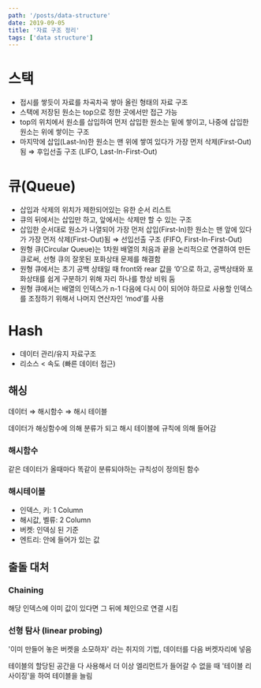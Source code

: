 ```yaml
---
path: '/posts/data-structure'
date: 2019-09-05
title: '자료 구조 정리'
tags: ['data structure']
---
```


# 스택

- 접시를 쌓듯이 자료를 차곡차곡 쌓아 올린 형태의 자료 구조
- 스택에 저장된 원소는 top으로 정한 곳에서만 접근 가능
- top의 위치에서 원소를 삽입하여 먼저 삽입한 원소는 밑에 쌓이고, 나중에 삽입한 원소는 위에 쌓이는 구조
- 마지막에 삽입(Last-In)한 원소는 맨 위에 쌓여 있다가 가장 먼저 삭제(First-Out)됨
⇒ 후입선출 구조 (LIFO, Last-In-First-Out)

# 큐(Queue)

- 삽입과 삭제의 위치가 제한되어있는 유한 순서 리스트
- 큐의 뒤에서는 삽입만 하고, 앞에서는 삭제만 할 수 있는 구조
- 삽입한 순서대로 원소가 나열되어 가장 먼저 삽입(First-In)한 원소는 맨 앞에 있다가 가장 먼저 삭제(First-Out)됨 ⇒ 선입선출 구조 (FIFO, First-In-First-Out)
- 원형 큐(Circular Queue)는 1차원 배열의 처음과 끝을 논리적으로 연결하여 만든 큐로써, 선형 큐의 잘못된 포화상태 문제를 해결함
- 원형 큐에서는 초기 공백 상태일 때 front와 rear 값을 ‘0’으로 하고, 공백상태와 포화상태를 쉽게 구분하기 위해 자리 하나를 항상 비워 둠
- 원형 큐에서는 배열의 인덱스가 n-1 다음에 다시 0이 되어야 하므로 사용할 인덱스를 조정하기 위해서 나머지 연산자인 ‘mod’를 사용

# Hash

- 데이터 관리/유지 자료구조
- 리소스 < 속도 (빠른 데이터 접근)

## 해싱

데이터 ⇒ 해시함수 ⇒ 해시 테이블

데이터가 해싱함수에 의해 분류가 되고 해시 테이블에 규칙에 의해 들어감

### 해시함수

같은 데이터가 올때마다 똑같이 분류되야하는 규칙성이 정의된 함수

### 해시테이블

- 인덱스, 키: 1 Column
- 해시값, 벨류: 2 Column
- 버켓: 인덱싱 된 기준
- 엔트리: 안에 들어가 있는 값

## 출돌 대처

### Chaining

해당 인덱스에 이미 값이 있다면 그 뒤에 체인으로 연결 시킴

### 선형 탐사 (linear probing)

'이미 만들어 놓은 버켓을 소모하자' 라는 취지의 기법, 데이터를 다음 버켓자리에 넣음

테이블의 할당된 공간을 다 사용해서 더 이상 엘리먼트가 들어갈 수 없을 때 '테이블 리사이징'을 하여 테이블을 늘림